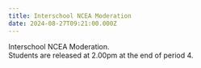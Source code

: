 ```yaml
---
title: Interschool NCEA Moderation
date: 2024-08-27T09:21:00.000Z
---
```

Interschool NCEA Moderation.  
Students are released at 2.00pm at the end of period 4.

